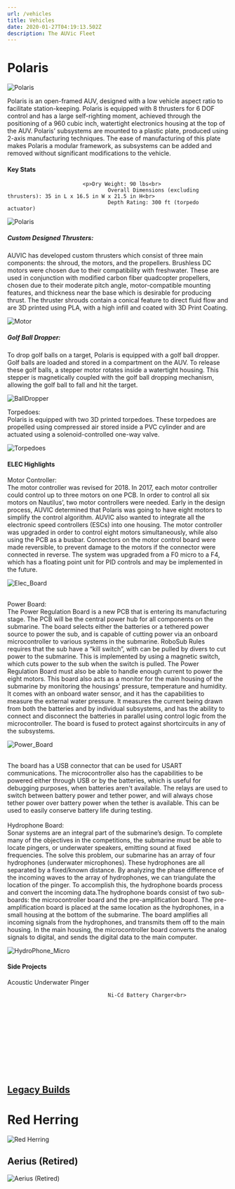```yaml
---
url: /vehicles
title: Vehicles
date: 2020-01-27T04:19:13.502Z
description: The AUVic Fleet
---
```




# Polaris
![Polaris ](/img/uploads/AUVIC-2018-Final-Assembly-REV52.jpg)


Polaris is an open-framed AUV, designed with a low vehicle aspect ratio to facilitate station-keeping.
Polaris is equipped with 8 thrusters for 6 DOF control and has a large self-righting moment,
achieved through the positioning of a 960 cubic inch, watertight electronics housing at the top of the AUV.
Polaris’ subsystems are mounted to a plastic plate, produced using 2-axis manufacturing techniques.
The ease of manufacturing of this plate makes Polaris a modular framework, as subsystems can be added 
and removed without significant modifications to the vehicle.

<h4>Key Stats</h4>
	
							<p>Dry Weight: 90 lbs<br>
									Overall Dimensions (excluding thrusters): 35 in L x 16.5 in W x 21.5 in H<br>
									Depth Rating: 300 ft (torpedo actuator)




![Polaris ](/img/uploads/ezgif.com-crop.gif)




<h5>Custom Designed Thrusters: </h5>
									<p>
									AUVIC has developed custom thrusters which consist of three main components: the shroud, the motors, 
									and the propellers. Brushless DC motors were chosen due to their compatibility with freshwater. 
									These are used in conjunction with modified carbon fiber quadcopter propellers, 
									chosen due to their moderate pitch angle, motor-compatible mounting features, 
									and thickness near the base which is desirable for producing thrust. 
									The thruster shrouds contain a conical feature to direct fluid flow and are 3D printed using PLA, 
									with a high infill and coated with 3D Print Coating. </p>
									<div class="box alt">
										<div class="row uniform 50%">



![Motor](/img/uploads/motor_300px.png)


<h5>
									Golf Ball Dropper: </h5>
									<p>
									To drop golf balls on a target, Polaris is equipped with a golf ball dropper. 
									Golf balls are loaded and stored in a compartment on the AUV. To release these golf balls, 
									a stepper motor rotates inside a watertight housing. This stepper is magnetically coupled with the 
									golf ball dropping mechanism, allowing the golf ball to fall and hit the target.
									</p>


![BallDropper](/img/uploads/BallDropper1.jpg)



Torpedoes: <br>
									Polaris is equipped with two 3D printed torpedoes. These torpedoes are propelled using compressed air 
									stored inside a PVC cylinder and are actuated using a solenoid-controlled one-way valve. 
									<br>


![Torpedoes](/img/uploads/IMG-3933.jpg)



<h4>ELEC Highlights</h4>
									Motor Controller: <br>
									The motor controller was revised for 2018. In 2017, each motor controller could control up to 
									three motors on one PCB. In order to control all six motors on Nautilus’, two motor controllers were needed.  
									Early in the design process, AUVIC determined that Polaris was going to have eight motors to simplify 
									the control algorithm. AUVIC also wanted to integrate all the electronic speed controllers (ESCs) into one housing. The motor controller was upgraded in order to control eight motors simultaneously, while also using the PCB as a busbar. 
									Connectors on the motor control board were made reversible, to prevent damage to the motors if the 
									connector were connected in reverse. The system was upgraded from a F0 micro to a F4, 
									which has a floating point unit for PID controls and may be implemented in the future.
									<br>


![Elec_Board](/img/uploads/mc.png)

<br>
									Power Board: <br>
									The Power Regulation Board is a new PCB that is entering its manufacturing stage. The PCB will be the 
									central power hub for all components on the submarine. The board selects either the batteries or a tethered 
									power source to power the sub, and is capable of cutting power via an onboard microcontroller to various 
									systems in the submarine. RoboSub Rules requires that the sub have a “kill switch”, with can be pulled by 
									divers to cut power to the submarine. This is implemented by using a magnetic switch, which cuts power to 
									the sub when the switch is pulled. The Power Regulation Board must also be able to handle enough current 
									to power the eight motors. This board also acts as a monitor for the main housing of the submarine by 
									monitoring the housings’ pressure, temperature and humidity. It comes with an onboard water sensor, 
									and it has the capabilities to measure the external water pressure. It measures the current being 
									drawn from both the batteries and by individual subsystems, and has the ability to connect and disconnect 
									the batteries in parallel using control logic from the microcontroller. The board is fused to protect against 
									shortcircuits in any of the subsystems.
									<br>








![Power_Board](/img/uploads/power_board.png)

<br>
									The board has a USB connector that can be used for USART communications. 
									The microcontroller also has the capabilities to be powered either through USB or by the batteries, 
									which is useful for debugging purposes, when batteries aren't available. The relays are used to 
									switch between battery power and tether power, and will always chose tether power over battery power 
									when the tether is available. This can be used to easily conserve battery life during testing.
									<br>
									<br>
									Hydrophone Board: <br>
									Sonar systems are an integral part of the submarine’s design. To complete many of the objectives 
									in the competitions, the submarine must be able to locate pingers, or underwater speakers, 
									emitting sound at fixed frequencies. The solve this problem, our submarine has an array of 
									four hydrophones (underwater microphones). These hydrophones are all separated by a fixed/known 
									distance. By analyzing the phase difference of the incoming waves to the array of hydrophones, 
									we can triangulate the location of the pinger. To accomplish this, the hydrophone boards process 
									and convert the incoming data.The hydrophone boards consist of two sub-boards: the microcontroller
									board and the pre-amplification board. The pre-amplification board is placed at the same location 
									as the hydrophones, in a small housing at the bottom of the submarine. The board amplifies all incoming 
									signals from the hydrophones, and transmits them off to the main housing. In the main housing, the 
									microcontroller board converts the analog signals to digital, and sends the digital data to the main 
									computer.
									<br>




![HydroPhone_Micro](/img/uploads/hydrophone_micro.png)


<h4>Side Projects</h4>
									Acoustic Underwater Pinger<br>
									
									Ni-Cd Battery Charger<br>









<br/><br/><br/><br/><br/><br/><br/><br/><br/>


<h2><u> Legacy Builds </u></h2>


# Red Herring

![Red Herring](/img/uploads/red_herring4-620x304.png)


## Aerius (Retired)

![Aerius (Retired)](/img/uploads/aerius_1-300x225.jpg)
















